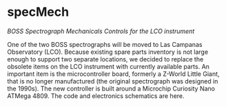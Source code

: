 # specMech
*BOSS Spectrograph Mechanicals Controls for the LCO instrument*

  One of the two BOSS spectrographs will be moved to Las Campanas Observatory (LCO). Because existing spare parts inventory is not large enough to support two separate locations, we decided to replace the obsolete items on the LCO instrument with currently available parts. An important item is the microcontroller board, formerly a Z-World Little Giant, that is no longer manufactured (the original spectrograph was designed in the 1990s).
  The new controller is built around a Microchip Curiosity Nano ATMega 4809. The code and electronics schematics are here.
